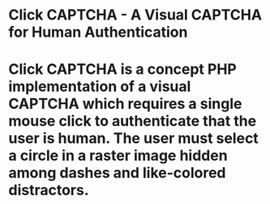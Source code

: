 <h1>Click CAPTCHA - A Visual CAPTCHA for Human Authentication<h1>
<p>Click CAPTCHA is a concept PHP implementation of a visual CAPTCHA which requires a single mouse click to authenticate that the user is human. The user must select a circle in a raster image hidden among dashes and like-colored distractors.</p>
